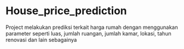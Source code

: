 # House_price_prediction
Project melakukan prediksi terkait harga rumah dengan menggunakan parameter seperti luas, jumlah ruangan, jumlah kamar, lokasi, tahun renovasi dan lain sebagainya
